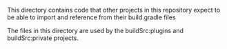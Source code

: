 This directory contains code that other projects in this repository expect to be able to import and reference from their build.gradle files

The files in this directory are used by the buildSrc:plugins and buildSrc:private projects.
